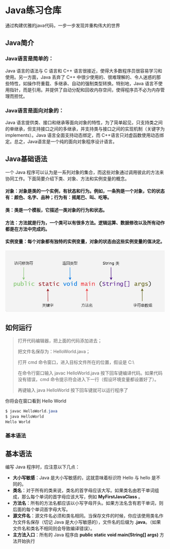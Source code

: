 # Java练习仓库
通过构建优雅的java代码，一步一步发现并重构伟大的世界

## Java简介
### Java语言是简单的：

Java 语言的语法与 C 语言和 C++ 语言很接近，使得大多数程序员很容易学习和使用。另一方面，Java 丢弃了 C++ 中很少使用的、很难理解的、令人迷惑的那些特性，如操作符重载、多继承、自动的强制类型转换。特别地，Java 语言不使用指针，而是引用。并提供了自动分配和回收内存空间，使得程序员不必为内存管理而担忧。

### Java语言是面向对象的：

Java 语言提供类、接口和继承等面向对象的特性，为了简单起见，只支持类之间的单继承，但支持接口之间的多继承，并支持类与接口之间的实现机制（关键字为 implements）。Java 语言全面支持动态绑定，而 C++语言只对虚函数使用动态绑定。总之，Java语言是一个纯的面向对象程序设计语言。

## Java基础语法
一个 Java 程序可以认为是一系列对象的集合，而这些对象通过调用彼此的方法来协同工作。下面简要介绍下类、对象、方法和实例变量的概念。

#### 对象：对象是类的一个实例，有状态和行为。例如，一条狗是一个对象，它的状态有：颜色、名字、品种；行为有：摇尾巴、叫、吃等。
#### 类：类是一个模板，它描述一类对象的行为和状态。
#### 方法：方法就是行为，一个类可以有很多方法。逻辑运算、数据修改以及所有动作都是在方法中完成的。
#### 实例变量：每个对象都有独特的实例变量，对象的状态由这些实例变量的值决定。
![](img/1.jpg)

## 如何运行
> 打开代码编辑器，把上面的代码添加进去；
>
> 把文件名保存为：HelloWorld.java；
>
> 打开 cmd 命令窗口，进入目标文件所在的位置，假设是 C:\
>
> 在命令行窗口输入 javac HelloWorld.java 按下回车键编译代码。如果代码没有错误，cmd 命令提示符会进入下一行（假设环境变量都设置好了）。
>
> 再键输入 java HelloWorld 按下回车键就可以运行程序了

你将会在窗口看到 Hello World

```java
$ javac HelloWorld.java
$ java HelloWorld 
Hello World
```

### 基本语法

## 基本语法

编写 Java 程序时，应注意以下几点：

- **大小写敏感**：Java 是大小写敏感的，这就意味着标识符 Hello 与 hello 是不同的。
- **类名**：对于所有的类来说，类名的首字母应该大写。如果类名由若干单词组成，那么每个单词的首字母应该大写，例如 **MyFirstJavaClass** 。
- **方法名**：所有的方法名都应该以小写字母开头。如果方法名含有若干单词，则后面的每个单词首字母大写。
- **源文件名**：源文件名必须和类名相同。当保存文件的时候，你应该使用类名作为文件名保存（切记 Java 是大小写敏感的），文件名的后缀为 **.java**。（如果文件名和类名不相同则会导致编译错误）。
- **主方法入口**：所有的 Java 程序由 **public static void main(String[] args)** 方法开始执行
